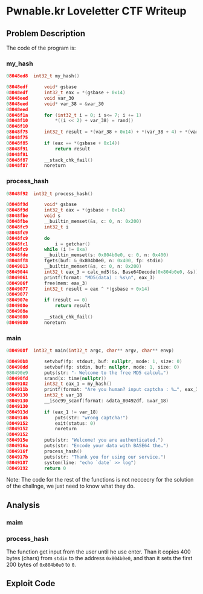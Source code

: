 # Pwnable.kr Loveletter CTF Writeup

## Problem Description

The code of the program is:

### my_hash

```c
08048ed8  int32_t my_hash()

08048edf      void* gsbase
08048edf      int32_t eax = *(gsbase + 0x14)
08048eed      void var_30
08048eed      void* var_38 = &var_30
08048eed      
08048f1a      for (int32_t i = 0; i s<= 7; i += 1)
08048f10          *((i << 2) + var_38) = rand()
08048f10      
08048f75      int32_t result = *(var_38 + 0x14) + *(var_38 + 4) + *(var_38 + 8) - *(var_38 + 0xc) + *(var_38 + 0x20) + *(var_38 + 0x1c) + *(var_38 + 0x10) - *(var_38 + 0x18)
08048f75      
08048f85      if (eax == *(gsbase + 0x14))
08048f91          return result
08048f91      
08048f87      __stack_chk_fail()
08048f87      noreturn
```

### process_hash

```c
08048f92  int32_t process_hash()

08048f9d      void* gsbase
08048f9d      int32_t eax = *(gsbase + 0x14)
08048fbe      void s
08048fbe      __builtin_memset(&s, c: 0, n: 0x200)
08048fc9      int32_t i
08048fc9      
08048fc9      do
08048fc1          i = getchar()
08048fc9      while (i != 0xa)
08048fde      __builtin_memset(s: 0x804b0e0, c: 0, n: 0x400)
08048ff8      fgets(buf: &_0x804b0e0, n: 0x400, fp: stdin)
08049013      __builtin_memset(&s, c: 0, n: 0x200)
08049044      int32_t eax_3 = calc_md5(&s, Base64Decode(0x804b0e0, &s))
08049061      printf(format: "MD5(data) : %s\n", eax_3)
0804906f      free(mem: eax_3)
08049077      int32_t result = eax ^ *(gsbase + 0x14)
08049077      
0804907e      if (result == 0)
0804908e          return result
0804908e      
08049080      __stack_chk_fail()
08049080      noreturn
```

### main

```c
0804908f  int32_t main(int32_t argc, char** argv, char** envp)

080490b8      setvbuf(fp: stdout, buf: nullptr, mode: 1, size: 0)
080490dd      setvbuf(fp: stdin, buf: nullptr, mode: 1, size: 0)
080490e9      puts(str: "- Welcome to the free MD5 calcul…")
080490fd      srand(x: time(nullptr))
08049102      int32_t eax_1 = my_hash()
0804911b      printf(format: "Are you human? input captcha : %…", eax_1)
08049130      int32_t var_18
08049130      __isoc99_scanf(format: &data_80492df, &var_18)
08049130      
0804913d      if (eax_1 != var_18)
08049146          puts(str: "wrong captcha!")
08049152          exit(status: 0)
08049152          noreturn
08049152      
0804915e      puts(str: "Welcome! you are authenticated.")
0804916a      puts(str: "Encode your data with BASE64 the…")
0804916f      process_hash()
0804917b      puts(str: "Thank you for using our service.")
08049187      system(line: "echo `date` >> log")
08049192      return 0
```
Note: The code for the rest of the functions is not neccecry for the solution of the challnge, we just need to know what they do.

## Analysis

### maim

### process_hash

The function get input from the user until he use enter. Than it copies 400 bytes (chars) from `stdin` to the address `0x804b0e0`, and than it sets the first 200 bytes of `0x804b0e0` to `0`.

## Exploit Code

```python

```


